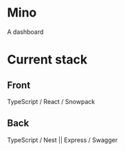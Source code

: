 # Mino
A dashboard


# Current stack
## Front

TypeScript / React / Snowpack

## Back

TypeScript / Nest || Express / Swagger